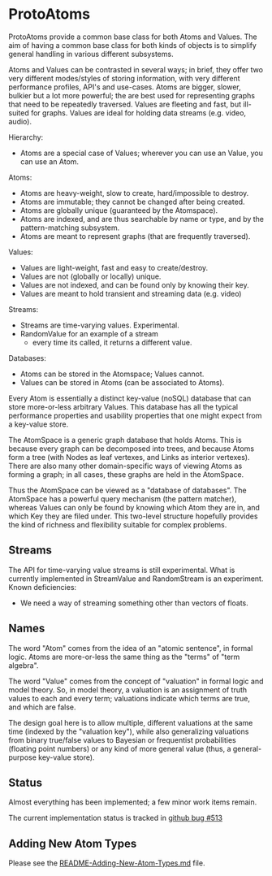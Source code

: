 
ProtoAtoms
==========
ProtoAtoms provide a common base class for both Atoms and Values.
The aim of having a common base class for both kinds of objects is to
simplify general handling in various different subsystems.

Atoms and Values can be contrasted in several ways; in brief, they
offer two very different modes/styles of storing information, with
very different performance profiles, API's and use-cases. Atoms
are bigger, slower, bulkier but a lot more powerful; the are best
used for representing graphs that need to be repeatedly traversed.
Values are fleeting and fast, but ill-suited for graphs. Values are
ideal for holding data streams (e.g. video, audio).

Hierarchy:
* Atoms are a special case of Values; wherever you can use an Value,
  you can use an Atom.

Atoms:
* Atoms are heavy-weight, slow to create, hard/impossible to destroy.
* Atoms are immutable; they cannot be changed after being created.
* Atoms are globally unique (guaranteed by the Atomspace).
* Atoms are indexed, and are thus searchable by name or type, and by
  the pattern-matching subsystem.
* Atoms are meant to represent graphs (that are frequently traversed).

Values:
* Values are light-weight, fast and easy to create/destroy.
* Values are not (globally or locally) unique.
* Values are not indexed, and can be found only by knowing their key.
* Values are meant to hold transient and streaming data (e.g. video)

Streams:
* Streams are time-varying values. Experimental.
* RandomValue for an example of a stream
  - every time its called, it returns a different value.

Databases:
* Atoms can be stored in the Atomspace; Values cannot.
* Values can be stored in Atoms (can be associated to Atoms).

Every Atom is essentially a distinct key-value (noSQL) database that
can store more-or-less arbitrary Values. This database has all the
typical performance properties and usability properties that one might
expect from a key-value store.

The AtomSpace is a generic graph database that holds Atoms. This is
because every graph can be decomposed into trees, and because Atoms
form a tree (with Nodes as leaf vertexes, and Links as interior
vertexes). There are also many other domain-specific ways of viewing
Atoms as forming a graph; in all cases, these graphs are held in the
AtomSpace.

Thus the AtomSpace can be viewed as a "database of databases". The
AtomSpace has a powerful query mechanism (the pattern matcher), whereas
Values can only be found by knowing which Atom they are in, and which
Key they are filed under. This two-level structure hopefully provides
the kind of richness and flexibility suitable for complex problems.

Streams
-------
The API for time-varying value streams is still experimental. What is
currently implemented in StreamValue and RandomStream is an experiment.
Known deficiencies:
* We need a way of streaming something other than vectors of floats.

Names
-----
The word "Atom" comes from the idea of an "atomic sentence", in formal
logic.  Atoms are more-or-less the same thing as the "terms" of "term
algebra".

The word "Value" comes from the concept of "valuation" in formal logic
and model theory. So, in model theory, a valuation is an assignment of
truth values to each and every term; valuations indicate which terms are
true, and which are false.

The design goal here is to allow multiple, different valuations at the
same time (indexed by the "valuation key"), while also generalizing
valuations from binary true/false values to Bayesian or frequentist
probabilities (floating point numbers) or any kind of more general value
(thus, a general-purpose key-value store).

Status
------
Almost everything has been implemented; a few minor work items remain.

The current implementation status is tracked in
[github bug #513](https://github.com/opencog/atomspace/issues/513)

Adding New Atom Types
---------------------
Please see the
[README-Adding-New-Atom-Types.md](README-Adding-New-Atom-Types.md) file.



